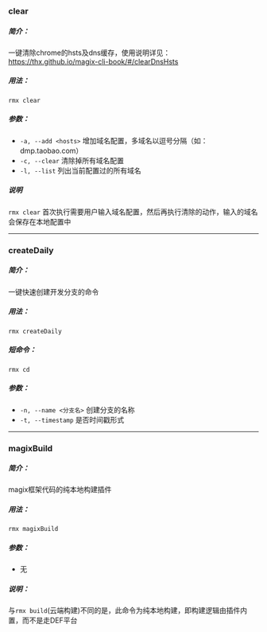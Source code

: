 
###  clear

##### 简介：
一键清除chrome的hsts及dns缓存，使用说明详见：https://thx.github.io/magix-cli-book/#/clearDnsHsts

##### 用法：
`rmx clear` 

##### 参数：
- `-a, --add <hosts>` 增加域名配置，多域名以逗号分隔（如：dmp.taobao.com）
- `-c, --clear` 清除掉所有域名配置
- `-l, --list` 列出当前配置过的所有域名

##### 说明
`rmx clear` 首次执行需要用户输入域名配置，然后再执行清除的动作，输入的域名会保存在本地配置中


---


###  createDaily

##### 简介：
一键快速创建开发分支的命令

##### 用法：
`rmx createDaily` 

##### 短命令：
`rmx cd`

##### 参数：
- `-n, --name <分支名>` 创建分支的名称
- `-t, --timestamp` 是否时间戳形式

---

###  magixBuild

##### 简介：
magix框架代码的纯本地构建插件

##### 用法：
`rmx magixBuild` 

##### 参数：
- 无

##### 说明：

与`rmx build`(云端构建)不同的是，此命令为纯本地构建，即构建逻辑由插件内置，而不是走DEF平台
